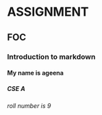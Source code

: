 # ASSIGNMENT
## FOC
### Introduction to markdown
#### My name is ageena
##### CSE A
###### roll number is 9
